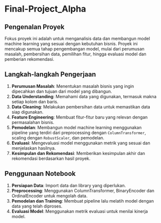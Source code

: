 # Final-Project_Alpha

## Pengenalan Proyek
Fokus proyek ini adalah untuk menganalisis data dan membangun model machine learning yang sesuai dengan kebutuhan bisnis. Proyek ini mencakup semua tahap pengembangan model, mulai dari perumusan masalah, pembersihan data, pemilihan fitur, hingga evaluasi model dan pemberian rekomendasi.

## Langkah-langkah Pengerjaan
1. **Perumusan Masalah**: Menentukan masalah bisnis yang ingin dipecahkan dan tujuan dari model yang dibangun.
2. **Data Understanding**: Memahami data yang digunakan, termasuk makna setiap kolom dan baris.
3. **Data Cleaning**: Melakukan pembersihan data untuk memastikan data siap digunakan.
4. **Feature Engineering**: Membuat fitur-fitur baru yang relevan dengan permasalahan bisnis.
5. **Pemodelan**: Membangun model machine learning menggunakan pipeline yang terdiri dari preprocessing dengan `ColumnTransformer`, scaling dengan `RobustScaler`, dan pemodelan.
6. **Evaluasi**: Mengevaluasi model menggunakan metrik yang sesuai dan menjelaskan hasilnya.
7. **Kesimpulan dan Rekomendasi**: Memberikan kesimpulan akhir dan rekomendasi berdasarkan hasil proyek.

## Penggunaan Notebook
1. **Persiapan Data**: Import data dan library yang diperlukan.
2. **Preprocessing**: Menggunakan ColumnTransformer, BinaryEncoder dan OrdinalEncoder  untuk mengolah data.
3. **Pemodelan dan Training**: Membuat pipeline lalu melatih model dengan data yang telah diproses.
4. **Evaluasi Model**: Menggunakan metrik evaluasi untuk menilai kinerja model.
